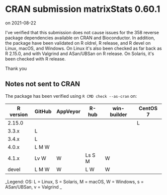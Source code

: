 # CRAN submission matrixStats 0.60.1

on 2021-08-22

I've verified that this submission does not cause issues for the 358 reverse package dependencies available on CRAN and Bioconductor. In addition, the package have been validated on R oldrel, R release, and R devel on Linux, macOS, and Windows. On Linux it's also been checked as far back as R 2.15.0, and with Valgrind and ASan/UBSan on R release. On Solaris, it's been checked with R release.

Thank you


## Notes not sent to CRAN

The package has been verified using `R CMD check --as-cran` on:

| R version | GitHub  | AppVeyor | R-hub    | win-builder | CentOS 7  |
| --------- | ------- | -------- | -------- | ----------- | --------- |
| 2.15.0    |         |          |          |             | L         |
| 3.3.x     | L       |          |          |             |           |
| 3.4.x     | L       |          |          |             |           |
| 4.0.x     | L  M W  |          |          |             |           |
| 4.1.x     | Lv   W  | W        | Ls S M   | W           |           |
| devel     | L  M W  | W        | L      W | W           |           |

_Legend: OS: L = Linux, S = Solaris, M = macOS, W = Windows, s = ASan/UBSan, v = Valgrind _
